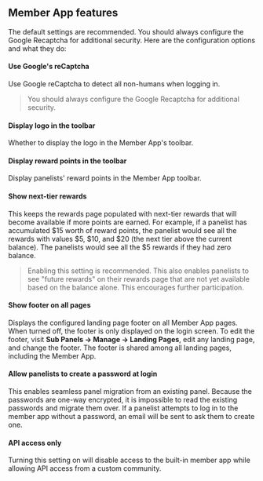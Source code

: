 ## Member App features

The default settings are recommended. You should always configure the Google Recaptcha for additional security. Here are the configuration options and what they do:

#### Use Google's reCaptcha
Use Google reCaptcha to detect all non-humans when logging in.

> You should always configure the Google Recaptcha for additional security.

#### Display logo in the toolbar
Whether to display the logo in the Member App's toolbar.

#### Display reward points in the toolbar
Display panelists' reward points in the Member App toolbar.

#### Show next-tier rewards
This keeps the rewards page populated with next-tier rewards that will become available if more points are earned. For example, if a panelist has accumulated $15 worth of reward points, the panelist would see all the rewards with values $5, $10, and $20 (the next tier above the current balance). The panelists would see all the $5 rewards if they had zero balance.

> Enabling this setting is recommended. This also enables panelists to see "future rewards" on their rewards page that are not yet available based on the balance alone. This encourages further participation.
  
#### Show footer on all pages
Displays the configured landing page footer on all Member App pages. When turned off, the footer is only displayed on the login screen. To edit the footer, visit **Sub Panels -> Manage -> Landing Pages**, edit any landing page, and change the footer. The footer is shared among all landing pages, including the Member App.

#### Allow panelists to create a password at login
This enables seamless panel migration from an existing panel. Because the passwords are one-way encrypted, it is impossible to read the existing passwords and migrate them over. If a panelist attempts to log in to the member app without a password, an email will be sent to ask them to create one.

#### API access only
Turning this setting on will disable access to the built-in member app while allowing API access from a custom community.

